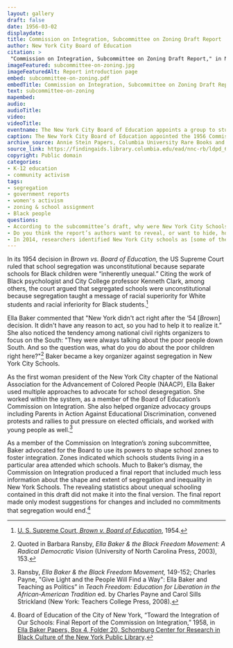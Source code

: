 ```yaml
--- 
layout: gallery
draft: false
date: 1956-03-02
displaydate: 
title: Commission on Integration, Subcommittee on Zoning Draft Report
author: New York City Board of Education
citation: >
 "Commission on Integration, Subcommittee on Zoning Draft Report," in New York City Civil Rights History, Accessed: [Month Day, Year], https://nyccivilrightshistory.org/site-preview/topics/black-latina-women/harlem-nine/subcommittee-on-zoning.
imageFeatured: subcommittee-on-zoning.jpg
imageFeaturedAlt: Report introduction page
embed: subcommittee-on-zoning.pdf
embedTitle: Commission on Integration, Subcommittee on Zoning Draft Report
text: subcommittee-on-zoning
mapembed: 
audio: 
audioTitle: 
video: 
videoTitle: 
eventname: The New York City Board of Education appoints a group to study racial segregation and make recommendations for integration.
caption: The New York City Board of Education appointed the 1956 Commission on Integration to study racial segregation in New York City schools and make recommendations for integrating them. This is an excerpt from a draft of their report.
archive_source: Annie Stein Papers, Columbia University Rare Books and Manuscript Library
source_link: https://findingaids.library.columbia.edu/ead/nnc-rb/ldpd_6909494/dsc#view_all
copyright: Public domain
categories: 
- K-12 education
- community activism
tags: 
- segregation
- government reports
- women's activism
- zoning & school assignment
- Black people
questions: 
- According to the subcommittee’s draft, why were New York City Schools segregated? Why was the segregation of New York City Schools a problem? What do you think of these explanations? 
- Do you think the report’s authors want to reveal, or want to hide, how New York’s schools became segregated? Why? 
- In 2014, researchers identified New York City schools as [some of the most segregated in the U.S](https://www.civilrightsproject.ucla.edu/research/k-12-education/integration-and-diversity/ny-norflet-report-placeholder/Kucsera-New-York-Extreme-Segregation-2014.pdf). Soon after, Mayor Bill de Blasio created a “School Diversity Advisory Group” for the New York City Department of Education to discuss ways to address this issue. How do you think Ella Baker would feel knowing about the continued segregation of New York schools? What advice do you think she would offer the School Diversity Advisory Group? 
--- 
```


In its 1954 decision in *Brown vs. Board of Education,* the US Supreme Court ruled that school segregation was unconstitutional because separate schools for Black children were “inherently unequal.” Citing the work of Black psychologist and City College professor Kenneth Clark, among others, the court argued that segregated schools were unconstitutional because segregation taught a message of racial superiority for White students and racial inferiority for Black students.[^1]

Ella Baker commented that "New York didn't act right after the ‘54 \[*Brown*\] decision. It didn't have any reason to act, so you had to help it to realize it.” She also noticed the tendency among national civil rights organizers to focus on the South: "They were always talking about the poor people down South. And so the question was, what do you do about the poor children right here?"[^2] Baker became a key organizer against segregation in New York City Schools.

As the first woman president of the New York City chapter of the National Association for the Advancement of Colored People (NAACP), Ella Baker used multiple approaches to advocate for school desegregation. She worked within the system, as a member of the Board of Education’s Commission on Integration. She also helped organize advocacy groups including Parents in Action Against Educational Discrimination, convened protests and rallies to put pressure on elected officials, and worked with young people as well.[^3]

As a member of the Commission on Integration’s zoning subcommittee, Baker advocated for the Board to use its powers to shape school zones to foster integration. Zones indicated which schools students living in a particular area attended which schools. Much to Baker’s dismay, the Commission on Integration produced a final report that included much less information about the shape and extent of segregation and inequality in New York Schools. The revealing statistics about unequal schooling contained in this draft did not make it into the final version. The final report made only modest suggestions for changes and included no commitments that segregation would end.[^4]

[^1]: [U. S. Supreme Court, *Brown v. Board of Education*](https://catalog.archives.gov/id/1656510), 1954.

[^2]: Quoted in Barbara Ransby, *Ella Baker & the Black Freedom Movement: A Radical Democratic Vision* (University of North Carolina Press, 2003), 153.

[^3]: Ransby, *Ella Baker & the Black Freedom Movement,* 149-152; Charles Payne, "Give Light and the People Will Find a Way": Ella Baker and Teaching as Politics” in *Teach Freedom: Education for Liberation in the African-American Tradition* ed. by Charles Payne and Carol Sills Strickland (New York: Teachers College Press, 2008).

[^4]: Board of Education of the City of New York, “Toward the Integration of Our Schools: Final Report of the Commission on Integration,” 1958, in [Ella Baker Papers, Box 4, Folder 20, Schomburg Center for Research in Black Culture of the New York Public Library](https://archives.nypl.org/scm/20899).
